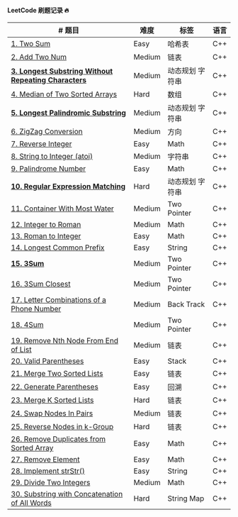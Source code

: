 #### LeetCode 刷题记录 :fire:

|  # 题目   | 难度  | 标签 | 语言 |
|  ----  | ----  | ---- | ---- |
|  [1. Two Sum](https://github.com/Lancelot0902/LeetCode/blob/master/leetcode/1.TwoSum/solution.md) | Easy |  哈希表   |  C++    |
|  [2. Add Two Num](https://github.com/Lancelot0902/LeetCode/blob/master/leetcode/2.addTwoNum/solution.md) | Medium | 链表    | C++     |
| [**3. Longest Substring Without Repeating Characters**](https://github.com/Lancelot0902/LeetCode/blob/master/leetcode/3.theLWRC/solution.md)|Medium|动态规划 字符串|C++|
|  [4. Median of Two Sorted Arrays](https://github.com/Lancelot0902/LeetCode/blob/master/leetcode/4.mediaOfTwoSortArray/solution.cpp)|Hard|数组|C++|
|  [**5. Longest Palindromic Substring**](https://github.com/Lancelot0902/LeetCode/blob/master/leetcode/5.LongestPalindromicSubstring/solution.md)|Medium|动态规划 字符串|C++|
|  [6. ZigZag Conversion](https://github.com/Lancelot0902/LeetCode/blob/master/leetcode/6.ZigZagConversion/solution.md)|Medium|方向|C++|
|[7. Reverse Integer](https://github.com/Lancelot0902/LeetCode/blob/master/leetcode/7.ReverseInteger/solution.md)|Easy|Math|C++|
|[8. String to Integer (atoi)](https://github.com/Lancelot0902/LeetCode/blob/master/leetcode/8.StringToInteger/solution.md)|Medium|字符串|C++|
|[9. Palindrome Number](https://github.com/Lancelot0902/LeetCode/blob/master/leetcode/9.PalindromeNumber/solution.md)|Easy|Math|C++|
|[**10. Regular Expression Matching**](https://github.com/Lancelot0902/LeetCode/blob/master/leetcode/10.RegularExpressionMatching/solution.md)|Hard|动态规划 字符串|C++|
|[11. Container With Most Water](https://github.com/Lancelot0902/LeetCode/blob/master/leetcode/11.ContainerWithMostWater/solution.md)|Medium|Two Pointer|C++|
|[12. Integer to Roman](https://github.com/Lancelot0902/LeetCode/blob/master/leetcode/12.IntegerToRoman/solution.md)|Medium|Math|C++|
|[13. Roman to Integer](https://github.com/Lancelot0902/LeetCode/blob/master/leetcode/13.RomanToInteger/solution.md)|Easy|Math|C++|
|[14. Longest Common Prefix](https://github.com/Lancelot0902/LeetCode/blob/master/leetcode/14.LongestCommonPrefix/solution.md)|Easy|String|C++|
|[**15. 3Sum**](https://github.com/Lancelot0902/LeetCode/blob/master/leetcode/15.3Sum/solution.md)|Medium|Two Pointer|C++|
|[16. 3Sum Closest](https://github.com/Lancelot0902/LeetCode/blob/master/leetcode/16.3SumClosest/solution.md)|Medium|Two Pointer|C++|
|[17. Letter Combinations of a Phone Number](https://github.com/Lancelot0902/LeetCode/blob/master/leetcode/17.LetterCombination/solution.md)|Medium|Back Track|C++|
|[18. 4Sum](https://github.com/Lancelot0902/LeetCode/blob/master/leetcode/18.4Sum/solution.md)|Medium|Two Pointer|C++|
|[19. Remove Nth Node From End of List](https://github.com/Lancelot0902/LeetCode/blob/master/leetcode/19.RemoveNthNodeFromEndofList/solution.md)|Medium|链表|C++|
|[20. Valid Parentheses](https://github.com/Lancelot0902/LeetCode/blob/master/leetcode/20.ValidParentheses/solution.md)|Easy|Stack|C++|
|[21. Merge Two Sorted Lists](https://github.com/Lancelot0902/LeetCode/blob/master/leetcode/21.MergeTwoSortedLists/solution.md)|Easy|链表|C++|
|[22. Generate Parentheses](https://github.com/Lancelot0902/LeetCode/blob/master/leetcode/22.GenerateParentheses/solution.md)|Easy|回溯|C++|
|[23. Merge K Sorted Lists](https://github.com/Lancelot0902/LeetCode/blob/master/leetcode/23.MergeKSortedLists/solution.md)|Hard|链表|C++|
|[24. Swap Nodes In Pairs](https://github.com/Lancelot0902/LeetCode/blob/master/leetcode/24.SwapNodesinPairs/solution.md)|Medium|链表|C++|
|[25. Reverse Nodes in k-Group](https://github.com/Lancelot0902/LeetCode/blob/master/leetcode/25.ReverseNodesink-Group/solution.md)|Hard|链表|C++|
|[26. Remove Duplicates from Sorted Array](https://github.com/Lancelot0902/LeetCode/blob/master/leetcode/26.RemoveDuplicatesfromSortedArray/solution.md)|Easy|Math|C++|
|[27. Remove Element](https://github.com/Lancelot0902/LeetCode/blob/master/leetcode/27.RemoveElement/solution.md)|Easy|Math|C++|
|[28. Implement strStr()](https://github.com/Lancelot0902/LeetCode/blob/master/leetcode/28.ImplementStr/solution.md)|Easy|String|C++|
|[29. Divide Two Integers](https://github.com/Lancelot0902/LeetCode/blob/master/leetcode/29.DivideTwoInteger/solution.md)|Medium|Math|C++|
|[30. Substring with Concatenation of All Words](https://github.com/Lancelot0902/LeetCode/blob/master/leetcode/30.SubstringwithConcatenationofAllWords/solution.md)|Hard|String Map|C++|

